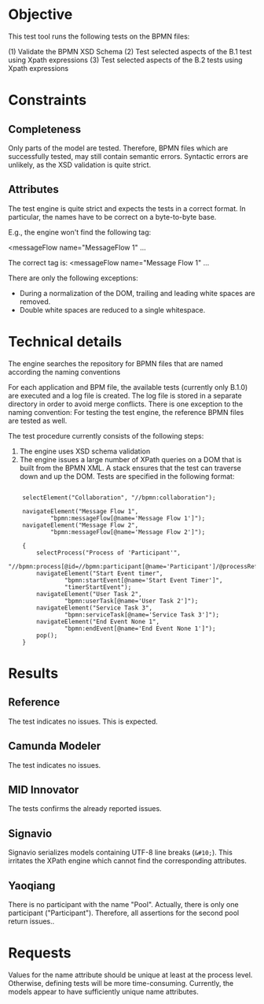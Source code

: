 Objective
=========

This test tool runs the following tests on the BPMN files:

(1) Validate the BPMN XSD Schema
(2) Test selected aspects of the B.1 test using Xpath expressions
(3) Test selected aspects of the B.2 tests using Xpath expressions



Constraints
===========

Completeness
------------
Only parts of the model are tested. Therefore, BPMN files which are successfully tested,
may still contain semantic errors. Syntactic errors are unlikely, as the XSD validation
is quite strict.

Attributes
----------
The test engine is quite strict and expects the tests in a correct format.
In particular, the names have to be correct on a byte-to-byte base.

E.g., the engine won't find the following tag:

<messageFlow name="MessageFlow 1" ... 

The correct tag is:
<messageFlow name="Message Flow 1" ... 

There are only the following exceptions:
- During a normalization of the DOM, trailing and leading white spaces are removed.
- Double white spaces are reduced to a single whitespace. 


Technical details
=================

The engine searches the repository for BPMN files that are named according the naming conventions

For each application and BPM file, the available tests (currently only B.1.0) are executed and
a log file is created. The log file is stored in a separate directory in order to avoid merge
conflicts. There is one exception to the naming convention: For testing the test engine, the
reference BPMN files are tested as well.

The test procedure currently consists of the following steps:

1. The engine uses XSD schema validation
2. The engine issues a large number of XPath queries on a DOM that is built from the BPMN XML.
   A stack ensures that the test can traverse down and up the DOM.
   Tests are specified in the following format:

```	loadFile(fileName);

	selectElement("Collaboration", "//bpmn:collaboration");

	navigateElement("Message Flow 1",
			"bpmn:messageFlow[@name='Message Flow 1']");
	navigateElement("Message Flow 2",
			"bpmn:messageFlow[@name='Message Flow 2']");

	{
		selectProcess("Process of 'Participant'",
				"//bpmn:process[@id=//bpmn:participant[@name='Participant']/@processRef]");
		navigateElement("Start Event timer",
				"bpmn:startEvent[@name='Start Event Timer']",
				"timerStartEvent");
		navigateElement("User Task 2",
				"bpmn:userTask[@name='User Task 2']");
		navigateElement("Service Task 3",
				"bpmn:serviceTask[@name='Service Task 3']");
		navigateElement("End Event None 1",
				"bpmn:endEvent[@name='End Event None 1']");
		pop();
	}
```

Results
=======

Reference
---------
The test indicates no issues. This is expected.

Camunda Modeler
---------------
The test indicates no issues.

MID Innovator
-------------
The tests confirms the already reported issues.

Signavio
--------
Signavio serializes models containing UTF-8 line breaks (```&#10;```). This irritates the XPath
engine which cannot find the corresponding attributes.

Yaoqiang
--------
There is no participant with the name "Pool". Actually, there is only one participant
("Participant"). Therefore, all assertions for the second pool return issues..


Requests
========
Values for the name attribute should be unique at least at the process level. Otherwise,
defining tests will be more time-consuming. Currently, the models appear to have sufficiently
unique name attributes.